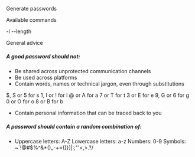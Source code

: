 Generate passwords

Available commands

-l --length 


General advice

##### A good password should not:

- Be shared across unprotected communication channels
- Be used across platforms
- Contain words, names or technical jargon, even through substitutions

$, S or 5 for s
1, I or ! for i
@ or A for a
7 or T for t
3 or E for e
9, G or 6 for g
0 or O for o
8 or B for b

- Contain personal information that can be traced back to you

##### A password should contain a random combination of:

- Uppercase letters: A-Z
Lowercase letters: a-z
Numbers: 0-9
Symbols:  ~`!@#$%^&*()_-+={[}]|\:;"'<,>.?/ 